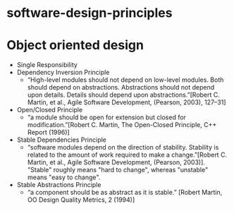 # software-design-principles

# Object oriented design
+ Single Responsibility
+ Dependency Inversion Principle
  -  “High-level modules should not depend on low-level modules. Both should depend on abstractions. Abstractions should not depend upon details.
      Details should depend upon abstractions.”[Robert C. Martin, et al., Agile Software Development, (Pearson, 2003), 127–31]
+ Open/Closed Principle
  -  “a module should be open for extension but closed for modification.”[Robert C. Martin, The Open-Closed Principle, C++ Report (1996)]
+ Stable Dependencies Principle
  - “software modules depend on the direction of stability. Stability is related to the amount of work required to make a change.”[Robert C. Martin, et al., Agile Software Development, (Pearson, 2003)]. "Stable" roughly means "hard to change", whereas "unstable" means "easy to change". 
+ Stable Abstractions Principle
  - “a component should be as abstract as it is stable.” [Robert Martin, OO Design Quality Metrics, 2 (1994)]
